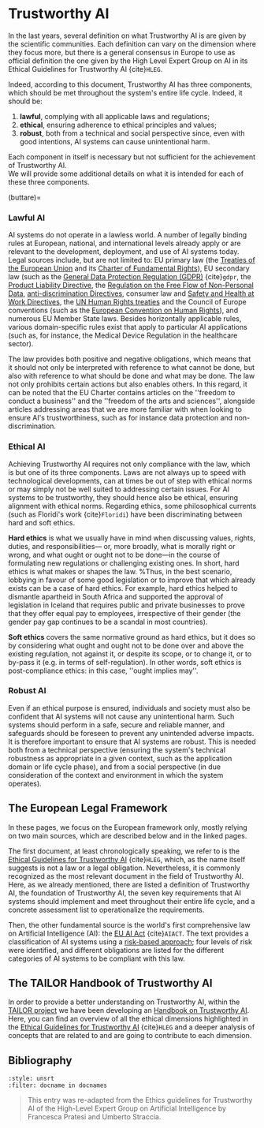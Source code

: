 # Trustworthy AI


<!-- TODO 

point the link
[risk-based approach](./Ethical_Legal_Framework/AI_ACT.md}
to the correct section of the entry


-->


In the last years, several definition on what Trustworthy AI is are given by the scientific communities. Each definition can vary on the dimension where they focus more, but there is a general consensus in Europe to use as official definition the one given by the High Level Expert Group on AI in its Ethical Guidelines for Trustworthy AI {cite}`HLEG`.

Indeed, according to this document, Trustworthy AI has three components, which should be met throughout the system's entire life cycle. Indeed, it should be:

1. **lawful**, complying with all applicable laws and regulations; 
2. **ethical**, ensuring adherence to ethical principles and values; 
3. **robust**, both from a technical and social perspective since, even with good intentions, AI systems can cause unintentional harm. 

Each component in itself is necessary but not sufficient for the achievement of Trustworthy AI.  <!--Ideally, all three components work in harmony and overlap in their operation. If, in practice, tensions arise between these components, society should endeavour to align them.--><br>
We will provide some additional details on what it is intended for each of these three components.

(buttare)=
### Lawful AI
AI systems do not operate in a lawless world. A number of legally binding rules at European, national, and international levels already apply or are relevant to the development, deployment, and use of AI systems today. 
Legal sources include, but are not limited to: EU primary law (the <a href="https://european-union.europa.eu/principles-countries-history/principles-and-values/founding-agreements_en" target=_blank>Treaties of the European Union</a> and its <a href="https://www.europarl.europa.eu/charter/pdf/text_en.pdf" target=_blank>Charter of Fundamental Rights</a>), EU secondary law (such as the <a href="https://gdpr-info.eu/" target=_blank>General Data Protection Regulation (GDPR)</a> {cite}`gdpr`, the <a href="https://single-market-economy.ec.europa.eu/single-market/goods/free-movement-sectors/liability-defective-products_en" target=_blank>Product Liability Directive</a>, the <a href="https://digital-strategy.ec.europa.eu/en/policies/non-personal-data" target=_blank>Regulation on the Free Flow of Non-Personal Data</a>, <a href="https://commission.europa.eu/aid-development-cooperation-fundamental-rights/your-rights-eu/know-your-rights/equality/non-discrimination_en" target=_blank>anti-discrimination Directives</a>, consumer law and <a href="https://osha.europa.eu/en/safety-and-health-legislation/european-directives" target=_blank>Safety and Health at Work Directives</a>, the <a href="https://www.un.org/en/about-us/universal-declaration-of-human-rights" target=_blank>UN Human Rights treaties</a> and the Council of Europe conventions (such as the <a href="https://www.coe.int/en/web/human-rights-convention/the-convention-in-1950" target=_blank>European Convention on Human Rights</a>), and numerous EU Member State laws. Besides horizontally applicable rules, various domain-specific rules exist that apply to particular AI applications (such as, for instance, the Medical Device Regulation in the healthcare sector).

The law provides both positive and negative obligations, which means that it should not only be interpreted with reference to what cannot be done, but also with reference to what should be done and what may be done. The law not only prohibits certain actions but also enables others. In this regard, it can be noted that the EU Charter contains articles on the ''freedom to conduct a business'' and the ''freedom of the arts and sciences'', alongside articles addressing areas that we are more familiar with when looking to ensure AI's trustworthiness, such as for instance data protection and non-discrimination.

### Ethical AI
Achieving Trustworthy AI requires not only compliance with the law, which is but one of its three components. Laws are not always up to speed with technological developments, can at times be out of step with ethical norms or may simply not be well suited to addressing certain issues. For AI systems to be trustworthy, they should hence also be ethical, ensuring alignment with ethical norms.
Regarding ethics, some philosophical currents (such as Floridi's work {cite}`Floridi`) have been discriminating between hard and soft ethics. 

**Hard ethics** is what we usually have in mind when discussing values, rights, duties, and responsibilities— or, more broadly, what is morally right or wrong, and what ought or ought not to be done—in the course of formulating new regulations or challenging existing ones. In short, hard ethics is what makes or shapes the law. %Thus, in the best scenario, lobbying in favour of some good legislation or to improve that which already exists can be a case of hard ethics. For example, hard ethics helped to dismantle apartheid in South Africa and supported the approval of legislation in Iceland that requires public and private businesses to prove that they offer equal pay to employees, irrespective of their gender (the gender pay gap continues to be a scandal in most countries).

**Soft ethics** covers the same normative ground as hard ethics, but it does so by considering what ought and ought not to be done over and above the existing regulation, not against it, or despite its scope, or to change it, or to by-pass it (e.g. in terms of self-regulation). In other words, soft ethics is post-compliance ethics: in this case, ''ought implies may''.

### Robust AI
Even if an ethical purpose is ensured, individuals and society must also be confident that AI systems will not cause any unintentional harm. Such systems should perform in a safe, secure and reliable manner, and safeguards should be foreseen to prevent any unintended adverse impacts. It is therefore important to ensure that AI systems are robust. This is needed both from a technical perspective (ensuring the system's technical robustness as appropriate in a given context, such as the application domain or life cycle phase), and from a social perspective (in due consideration of the context and environment in which the system operates).
<!--https://www.cohubicol.com/blog/robust-ai-and-robust-law-part-i-robust-ai/-->

## The European Legal Framework

In these pages, we focus on the European framework only, mostly relying on two main sources, which are described below and in the linked pages.

The first document, at least chronologically speaking, we refer to is the [Ethical Guidelines for Trustworthy AI](./Ethical_Legal_Framwework/HLEG) {cite}`HLEG`, which, as the name itself suggests is not a law or a legal obligation. Nevertheless, it is commonly recognized as the most relevant document in the field of Trustworthy AI.
Here, as we already mentioned, there are listed a definition of Trustworthy AI, the foundation of Trustworthy AI, the seven key requirements that AI systems should implement and meet throughout their entire life cycle, and a concrete assessment list to operationalize the requirements.

Then, the other fundamental source is the world's first comprehensive law on Artificial Intelligence (AI): the [EU AI Act](./Ethical_Legal_Framwework/AI_ACT.md) {cite}`AIACT`. The text provides a classification of AI systems using a [risk-based approach](./Ethical_Legal_Framework/AI_ACT); four levels of risk were identified, and different obligations are listed for the different categories of AI systems to be compliant with this law.

## The TAILOR Handbook of Trustworthy AI
In order to provide a better understanding on Trustworthy AI, within the [TAILOR project](../TAILOR_project.md) we have been developing an [Handbook on Trustworthy AI](../TAILOR.md). Here, you can find an overview of all the ethical dimensions highlighted in the [Ethical Guidelines for Trustworthy AI](./Ethical_Legal_Framwework/HLEG.md) {cite}`HLEG` and a deeper analysis of concepts that are related to and are going to contribute to each dimension.

## Bibliography

```{bibliography} ../references.bib
:style: unsrt
:filter: docname in docnames
```

> This entry was re-adapted from the Ethics guidelines for Trustworthy AI of the High-Level Expert Group on Artificial Intelligence by Francesca Pratesi and Umberto Straccia.

